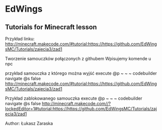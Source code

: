 # EdWings
## Tutorials for Minecraft lesson 

Przykład linku: http://minecraft.makecode.com/#tutorial:https://https://github.com/EdWingsMC/Tutorials/zajecia3/zad1

Tworzenie samouczków połączonych z githubem
Wpisujemy komende u npc

przykład samouczka z którego można wyjść execute @p ~ ~ ~ codebuilder navigate @s false http://minecraft.makecode.com/#tutorial:https://https://github.com/EdWingsMC/Tutorials/zajecia3/zad1

Przykład zablokowanego samouczka execute @p ~ ~ ~ codebuilder navigate @s false http://minecraft.makecode.com//?lockedEditor=1#tutorial:https://https://github.com/EdWingsMC/Tutorials/zajecia3/zad1

Author: Łukasz Zaraska
